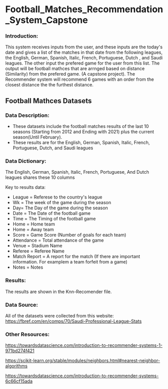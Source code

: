 # Football_Matches_Recommendation_System_Capstone
### **Introduction:**
This system receives inputs from the user, and these inputs are the today's date and gives a list of the matches in that date from the following leagues, the English, German, Spanish, Italic, French, Portuguese, Dutch , and Saudi leagues. The other input the prefered game for the user from this list. The output will be football mathces that are arrnged based on distance (Similarity) from the prefered game. (A capstone project).
The Recommender system will recommend 6 games with an order from the closest distance the the furthest distance.
## **Football Mathces Datasets**

### **Data Description:**
- These datasets include the football matches results of the last 10 seasons (Starting from 2012 and Ending with 2021) plus the current season(Until February). 
- These results are for the English, German, Spanish, Italic, French, Portuguese, Dutch, and Saudi leagues

### **Data Dictionary:**
The English, German, Spanish, Italic, French, Portuguese, And Dutch leagues shares these 10 columns

Key to results data:
- League = Referese to the country's league
- Wk = The week of the game during the season
- Day= The Day of the game during the season
- Date = The Date of the football game
- Time = The Timing of the football game
- Home = Home team
- Home = Away team
- Score = Game Score (Number of goals for each team)
- Attendance = Total attendance of the game
- Venue = Stadium Name
- Referee = Referee Name
- Match Report = A report for the match (If there are important information. For examplem a team forfeit from a game)
- Notes = Notes
### **Results:**
The results are shown in the Knn-Recomender file.

### **Data Source:**
All of the datasets were collected from this website:
https://fbref.com/en/comps/70/Saudi-Professional-League-Stats
### **Other Resources:**
https://towardsdatascience.com/introduction-to-recommender-systems-1-971bd274f421

https://scikit-learn.org/stable/modules/neighbors.html#nearest-neighbor-algorithms

https://towardsdatascience.com/introduction-to-recommender-systems-6c66cf15ada
